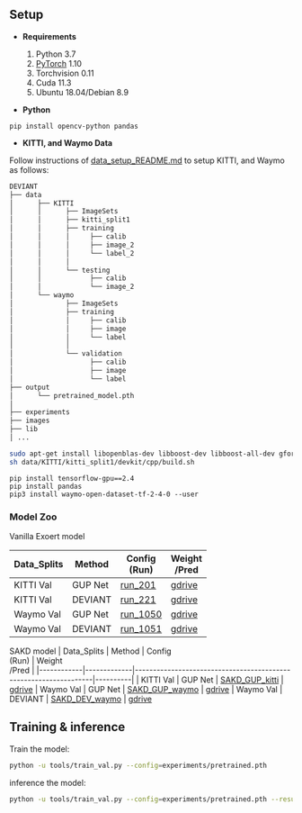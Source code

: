
## Setup

- **Requirements**

    1. Python 3.7
    2. [PyTorch](http://pytorch.org) 1.10
    3. Torchvision 0.11
    4. Cuda 11.3
    5. Ubuntu 18.04/Debian 8.9


- **Python**

```
pip install opencv-python pandas
```

- **KITTI, and Waymo Data**

Follow instructions of [data_setup_README.md](data/data_setup_README.md) to setup KITTI, and Waymo as follows:

```bash
DEVIANT
├── data
│      ├── KITTI
│      │      ├── ImageSets
│      │      ├── kitti_split1
│      │      ├── training
│      │      │     ├── calib
│      │      │     ├── image_2
│      │      │     └── label_2
│      │      │
│      │      └── testing
│      │            ├── calib
│      │            └── image_2
│      └── waymo
│             ├── ImageSets
│             ├── training
│             │     ├── calib
│             │     ├── image
│             │     └── label
│             │
│             └── validation
│                   ├── calib
│                   ├── image
│                   └── label
├── output
│      └── pretrained_model.pth
│
├── experiments
├── images
├── lib   
│ ...
```



```bash
sudo apt-get install libopenblas-dev libboost-dev libboost-all-dev gfortran
sh data/KITTI/kitti_split1/devkit/cpp/build.sh
```

```
pip install tensorflow-gpu==2.4
pip install pandas
pip3 install waymo-open-dataset-tf-2-4-0 --user
```
### Model Zoo

Vanilla Exoert model

| Data_Splits | Method  | Config<br/>(Run)                                          | Weight<br>/Pred  |
|------------|-------------|------------------------------------------------------------------|----------|
| KITTI Val  |   GUP Net   | [run_201](experiments/config_run_201_a100_v0_1.yaml) | [gdrive](https://drive.google.com/file/d/17qezmIjckRSAva1fNnYBmgR9LaY-dPnp/view?usp=sharing) 
| KITTI Val  |   DEVIANT   | [run_221](experiments/run_221.yaml)                  | [gdrive](https://drive.google.com/file/d/1CBJf8keOutXVSAiu9Fj7XQPQftNYC1qv/view?usp=sharing)
| Waymo Val  |   GUP Net   | [run_1050](experiments/run_1050.yaml)                | [gdrive](https://drive.google.com/file/d/1wuTTuZrFVsEv4ttQ0r3X_s8D3OjYE84E/view?usp=sharing)     
| Waymo Val  |   DEVIANT   | [run_1051](experiments/run_1051.yaml)                | [gdrive](https://drive.google.com/file/d/1ixCVS85yVU9k6kuHrcYw_qJoy9Z4d0FD/view?usp=sharing)     


SAKD model
| Data_Splits | Method  | Config<br/>(Run)                                          | Weight<br>/Pred  |
|------------|-------------|------------------------------------------------------------------|----------|
| KITTI Val  |   GUP Net   | [SAKD_GUP_kitti](experiments/dev_resnet18.yaml)                       | [gdrive](https://drive.google.com/file/d/1bmzKGFePXSA_DH6ZnuUSQminQVC09pFE/view?usp=drive_link) 
| Waymo Val  |   GUP Net   | [SAKD_GUP_waymo](experiments/dev_gup_resnet18_waymo.yaml)                | [gdrive](https://drive.google.com/file/d/1VJQ7tKW_HdpfR7adqWS6PzM8gnIn9zmP/view?usp=drive_link)
| Waymo Val  |   DEVIANT   | [SAKD_DEV_waymo](experiments/dev_resnet18_waymo.yaml)                | [gdrive](https://drive.google.com/file/d/1u6EZpOypW217YXYQzgo-88V1XF_zonQZ/view?usp=drive_link)     
## Training & inference

Train the model:

```bash
python -u tools/train_val.py --config=experiments/pretrained.pth
```
inference the model:

```bash
python -u tools/train_val.py --config=experiments/pretrained.pth --resume_model output/'config'/checkpoints/checkpoint_epoch_30.pth -e
```
